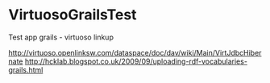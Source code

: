 VirtuosoGrailsTest
==================

Test app grails - virtuoso linkup

http://virtuoso.openlinksw.com/dataspace/doc/dav/wiki/Main/VirtJdbcHibernate
http://hcklab.blogspot.co.uk/2009/09/uploading-rdf-vocabularies-grails.html
